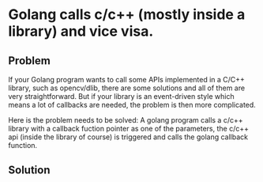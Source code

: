 # Golang calls c/c++ (mostly inside a library) and vice visa. 

## Problem
If your Golang program wants to call some APIs implemented in a C/C++ library, such as opencv/dlib, 
there are some solutions and all of them are very straightforward. But if your library is an event-driven style which means a lot of
callbacks are needed, the problem is then more complicated.

Here is the problem needs to be solved:
A golang program calls a c/c++ library with a callback fuction pointer as one of the parameters, the c/c++ api (inside the library of course)
is triggered and calls the golang callback function.

## Solution
